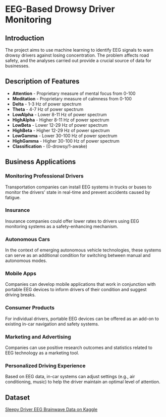 # EEG-Based Drowsy Driver Monitoring

## Introduction
The project aims to use machine learning to identify EEG signals to warn drowsy drivers against losing concentration. The problem affects road safety, and the analyses carried out provide a crucial source of data for businesses.

## Description of Features
- **Attention** - Proprietary measure of mental focus from 0-100 
- **Meditation** - Proprietary measure of calmness from 0-100 
- **Delta** - 1-3 Hz of power spectrum 
- **Theta** - 4-7 Hz of power spectrum 
- **LowAlpha** - Lower 8-11 Hz of power spectrum 
- **HighAlpha** - Higher 8-11 Hz of power spectrum 
- **LowBeta** - Lower 12-29 Hz of power spectrum 
- **HighBeta** - Higher 12-29 Hz of power spectrum 
- **LowGamma** - Lower 30-100 Hz of power spectrum 
- **HighGamma** - Higher 30-100 Hz of power spectrum 
- **Classification** - (0-drowsy/1-awake)

## Business Applications
### Monitoring Professional Drivers
Transportation companies can install EEG systems in trucks or buses to monitor the drivers' state in real-time and prevent accidents caused by fatigue.

### Insurance
Insurance companies could offer lower rates to drivers using EEG monitoring systems as a safety-enhancing mechanism.

### Autonomous Cars
In the context of emerging autonomous vehicle technologies, these systems can serve as an additional condition for switching between manual and autonomous modes.

### Mobile Apps
Companies can develop mobile applications that work in conjunction with portable EEG devices to inform drivers of their condition and suggest driving breaks.

### Consumer Products
For individual drivers, portable EEG devices can be offered as an add-on to existing in-car navigation and safety systems.

### Marketing and Advertising
Companies can use positive research outcomes and statistics related to EEG technology as a marketing tool.

### Personalized Driving Experience
Based on EEG data, in-car systems can adjust settings (e.g., air conditioning, music) to help the driver maintain an optimal level of attention.

## Dataset
[Sleepy Driver EEG Brainwave Data on Kaggle](https://www.kaggle.com/datasets/naddamuhhamed/sleepy-driver-eeg-brainwave-data/discussion/438246)
